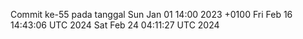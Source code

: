 Commit ke-55 pada tanggal Sun Jan 01 14:00 2023 +0100
Fri Feb 16 14:43:06 UTC 2024
Sat Feb 24 04:11:27 UTC 2024
